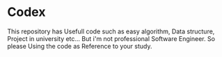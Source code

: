 # Codex
This repository has Usefull code such as easy algorithm, Data structure, Project in university etc...
But i'm not professional Software Engineer. So please Using the code as Reference to your study.
